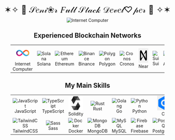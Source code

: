 <div align="center"  style="transform: scale(2);">
      ✶✧  🎀  𝒮𝑒𝓃𝒾❀𝓇 𝐹𝓊𝓁𝓁 𝒮𝓉𝒶𝒸𝓀 𝒟𝑒𝓋𝑒𝓁♡𝓅𝑒𝓇  🎀  ✧✶
</div>
<br>

<div align="center">
   <img src="https://user-images.githubusercontent.com/93314018/234635823-79fdd513-5034-4371-970f-ae86463e7ae4.jpg" alt="Internet Computer" />


## Experienced Blockchain Networks
<div align="center">
  <table>
    <tr>
      <td align="center" width="96">
          <img src="./pics/icp.png" width="48" height="48" alt="Internet Computer" />
        <br>Internet Computer
      </td>
      <td align="center" width="96">
          <img src="./pics/solana.png" width="48" height="48" alt="Solana" />
        <br>Solana
      </td>
      <td align="center" width="96">
          <img src="./pics/ethereum.png" width="48" height="48" alt="Ethereum" />
        <br>Ethereum
      </td>
      <td align="center" width="96">
          <img src="./pics/binance.png" width="48" height="48" alt="Binance" />
        <br>Binance
      </td>
      <td align="center" width="96">
          <img src="./pics/polygon.png" width="48" height="48" alt="Polygon" />
        <br>Polygon
      </td>
      <td align="center" width="96">
          <img src="./pics/cronos.svg" width="48" height="48" alt="Cronos" />
        <br>Cronos
      </td>
      <td align="center" width="96">
          <img src="./pics/near.png" width="48" height="48" alt="Lukso" />
        <br>Near
      </td>
      <td align="center" width="96">
          <img src="./pics/sui.svg" width="48" height="48" alt="Sui" />
        <br>Sui
      </td>
      <td align="center" width="96">
          <img src="./pics/aptos.webp" width="48" height="48" alt="Aptos" />
        <br>Aptos
      </td>
    </tr>
  </table>
</div>

  
## My Main Skills
<div align="center"> 
  <table>
    <tr>
      <td align="center" width="96">
          <img src="./pics/javascript-original.svg" width="48" height="48" alt="JavaScript" />
        <br>JavaScript
      </td>
      <td align="center" width="96">
          <img src="./pics/typescript-original.svg" width="48" height="48" alt="TypeScript" />
        <br>TypeScript
      </td>
      <td align="center"  width="96">
          <img src="https://raw.githubusercontent.com/github/explore/ba9de12f88fd08825c51928e91f1678cb5c94b26/topics/solidity/solidity.png" width="48" height="48" alt="Solidity" />
        <br>Solidity
      </td>
      <td align="center" width="96">
          <img src="./pics/rust.png" width="72" height="48" alt="Rust" />
        <br>Rust
      </td>
      <td align="center" width="96">
          <img src="./pics/go-flat.svg" width="48" height="48" alt="Golang" />
        <br>Go
      </td>
      <td align="center" width="96">
          <img src="./pics/python-original.svg" width="48" height="48" alt="Python" />
        <br>Python
      </td>
      <td align="center" width="96">
          <img src="./pics/c1.jpg" width="48" height="48" alt="NodeJs" />
        <br>C#
      </td>
      <td align="center" width="96">
          <img src="./pics/c2.png" width="48" height="48" alt="React" />
        <br>C++
      </td>
      <td align="center" width="96">
          <img src="./pics/motoko1.png" width="48" height="48" alt="Vue" />
        <br>Motoko
      </td>
    </tr>
    <tr>
      <td align="center" width="96">
          <img src="./pics/tailwindcss.svg" width="48" height="48" alt="TailwindCSS" />
        <br>TailwindCSS
      </td>
      <td align="center" width="96">
          <img src="./pics/sass-original.svg" width="48" height="48" alt="Sass" />
        <br>Sass
      </td>
      <td align="center" width="96"> 
          <img src="./pics/docker-original.svg" width="48" height="48" alt="Docker" />
        <br>Docker
      </td>
      <td align="center"  width="96">
          <img src="./pics/mongodb.svg" width="48" height="48" alt="MongoDB" />
        <br>MongoDB
      </td>
      <td align="center"  width="96">
          <img src="./pics/mysql-original.svg" width="48" height="48" alt="MySQL" />
        <br>MySQL
      </td>
      <td align="center" width="96">
          <img src="https://avatars.githubusercontent.com/u/1335026?s=200&v=4" width="48" height="48" alt="Firebase" />
        <br>Firebase
      </td>
      <td align="center" width="96">
          <img src="https://user-images.githubusercontent.com/24623425/36042969-f87531d4-0d8a-11e8-9dee-e87ab8c6a9e3.png" width="48" height="48" alt="PostgreSQL" />
        <br>PostgreSQL
      </td>
      <td align="center" width="96">
          <img src="./pics/aws-ampliify.svg" width="48" height="48" alt="AWS_Amplify" />
        <br>AWS_Amplify
      </td>
      <td align="center" width="96">
          <img src="https://raw.githubusercontent.com/PowerShell/PowerShell/master/assets/ps_black_128.svg" width="48" height="48" alt="Powershell" />
        <br>Powershell
      </td>
    </tr>
  </table>
 </div>
